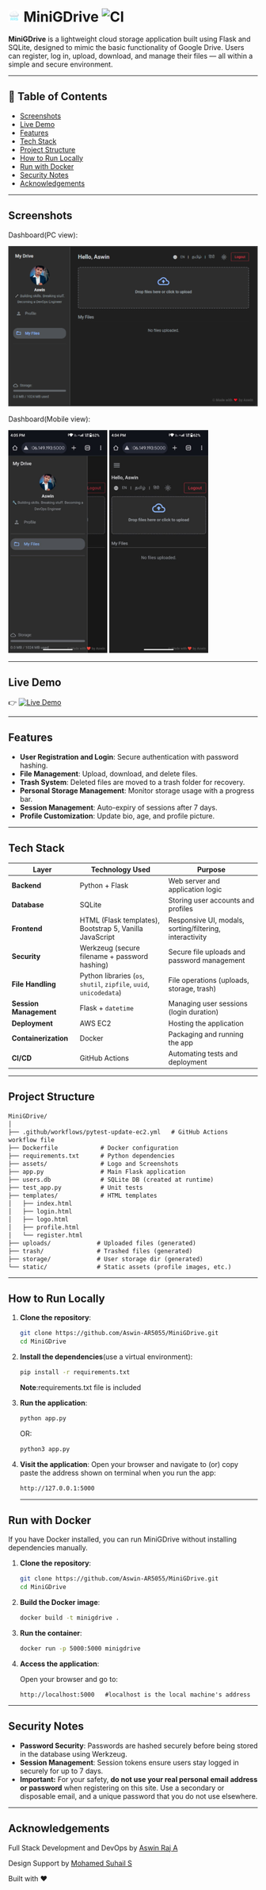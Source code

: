 
# <img src="assets/ars_logo_32x32.png" alt="ARS" width="24" height="24"> MiniGDrive          ![CI](https://github.com/Aswin-AR5055/MiniGDrive/actions/workflows/pytest-update-ec2.yml/badge.svg)

**MiniGDrive** is a lightweight cloud storage application built using Flask and SQLite, designed to mimic the basic functionality of Google Drive. Users can register, log in, upload, download, and manage their files — all within a simple and secure environment.

---

## 📑 Table of Contents

- [Screenshots](#screenshots)
- [Live Demo](#live-demo)
- [Features](#features)
- [Tech Stack](#tech-stack)
- [Project Structure](#project-structure)
- [How to Run Locally](#how-to-run-locally)
- [Run with Docker](#run-with-docker)
- [Security Notes](#security-notes)
- [Acknowledgements](#acknowledgements)

---

## Screenshots

Dashboard(PC view):

![Dashboard](assets/dashboard.png)

Dashboard(Mobile view):

<img src="assets/dashboardmobile2.jpg" width="200"/> <img src="assets/dashboardmobile.jpg" width="200"/>

---

## Live Demo

👉 [![Live Demo](https://img.shields.io/badge/Live%20Demo-CLICK%20HERE-blue)](https://tinyurl.com/MyminiGDriveAR)


---

## Features

- **User Registration and Login**: Secure authentication with password hashing.  
- **File Management**: Upload, download, and delete files.  
- **Trash System**: Deleted files are moved to a trash folder for recovery.  
- **Personal Storage Management**: Monitor storage usage with a progress bar.  
- **Session Management**: Auto-expiry of sessions after 7 days.  
- **Profile Customization**: Update bio, age, and profile picture.

---

## Tech Stack

| Layer                | Technology Used                                                   | Purpose                                         |
|----------------------|-------------------------------------------------------------------|-------------------------------------------------|
| **Backend**          | Python + Flask                                                    | Web server and application logic                |
| **Database**         | SQLite                                                            | Storing user accounts and profiles              |
| **Frontend**         | HTML (Flask templates), Bootstrap 5, Vanilla JavaScript           | Responsive UI, modals, sorting/filtering, interactivity |
| **Security**         | Werkzeug (secure filename + password hashing)                     | Secure file uploads and password management     |
| **File Handling**    | Python libraries (`os`, `shutil`, `zipfile`, `uuid`, `unicodedata`)| File operations (uploads, storage, trash)      |
| **Session Management** | Flask + `datetime`                                              | Managing user sessions (login duration)         |
| **Deployment**       | AWS EC2                                                           | Hosting the application                         |
| **Containerization** | Docker                                                            | Packaging and running the app                   |
| **CI/CD**            | GitHub Actions                                                    | Automating tests and deployment                 |


---

## Project Structure

```plaintext
MiniGDrive/
│
├── .github/workflows/pytest-update-ec2.yml   # GitHub Actions workflow file
├── Dockerfile            # Docker configuration
├── requirements.txt      # Python dependencies
├── assets/               # Logo and Screenshots
├── app.py                # Main Flask application
├── users.db              # SQLite DB (created at runtime)
├── test_app.py           # Unit tests
├── templates/            # HTML templates
│   ├── index.html
│   ├── login.html
│   ├── logo.html
│   ├── profile.html
│   └── register.html
├── uploads/             # Uploaded files (generated)
├── trash/               # Trashed files (generated)
├── storage/             # User storage dir (generated)
└── static/              # Static assets (profile images, etc.)

```

---

## How to Run Locally

1. **Clone the repository**:
   ```bash
   git clone https://github.com/Aswin-AR5055/MiniGDrive.git
   cd MiniGDrive
   ```

2. **Install the dependencies**(use a virtual environment):

   ```bash
   pip install -r requirements.txt
   ```
   **Note**:requirements.txt file is included

3. **Run the application**:
   ```bash
   python app.py
   ```
   OR:
   
    ```bash
   python3 app.py
   ```
   
5. **Visit the application**:
   Open your browser and navigate to (or) copy paste the address shown on terminal when you run the app:

   ```bash
   http://127.0.0.1:5000 

   ```

   ---

## Run with Docker

If you have Docker installed, you can run MiniGDrive without installing dependencies manually.

1. **Clone the repository**:
   ```bash
   git clone https://github.com/Aswin-AR5055/MiniGDrive.git
   cd MiniGDrive
   ```

2. **Build the Docker image**:
   ```bash
   docker build -t minigdrive .
   ```

3. **Run the container**:
   ```bash
   docker run -p 5000:5000 minigdrive
   ```


4. **Access the application**:
   
   Open your browser and go to:
   ```
   http://localhost:5000   #localhost is the local machine's address
   ```

---

## Security Notes

- **Password Security**: Passwords are hashed securely before being stored in the database using Werkzeug.  
- **Session Management**: Session tokens ensure users stay logged in securely for up to 7 days.
- **Important:** For your safety, **do not use your real personal email address or password** when registering on this site. Use a secondary or disposable email, and a       unique password that you do not use elsewhere.

---

## Acknowledgements

Full Stack Development and DevOps by [Aswin Raj A](https://www.instagram.com/ar_aswinraj)

Design Support by [Mohamed Suhail S](https://github.com/octatrix008)

Built with ❤️  






